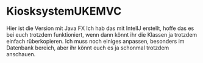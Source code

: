 # KiosksystemUKEMVC
Hier ist die Version mit Java FX
Ich hab das mit IntelIJ erstellt, hoffe das es bei euch trotzdem funktioniert, wenn dann könnt ihr die Klassen ja trotzdem einfach rüberkopieren.
Ich muss noch einiges anpassen, besonders im Datenbank bereich, aber ihr könnt euch es ja schonmal trotzdem anschauen.
